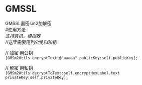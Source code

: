 # GMSSL
GMSSL国密sm2加解密\
#使用方法\
*支持真机，模拟器*\
//这里需要用到公钥和私钥

// 加密 用公钥\
`[GMSm2Utils encryptText:@"aaaaa" publicKey:self.publicKey];`


// 解密 用私钥\
`[GMSm2Utils decryptToText:self.encryptHexLabel.text privateKey:self.privateKey];`
